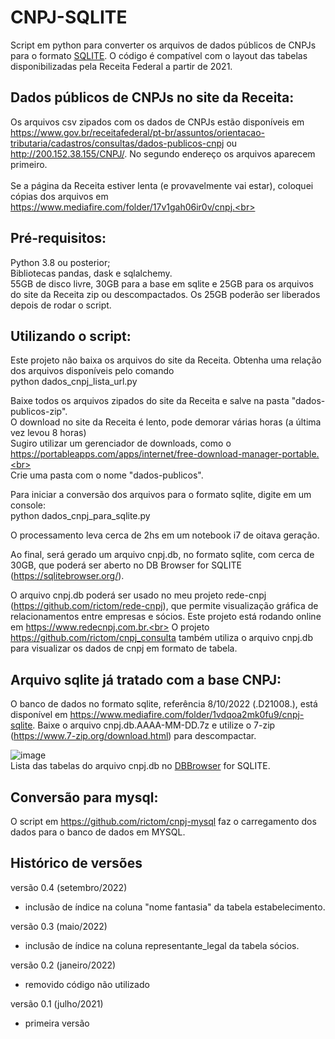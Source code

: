 # CNPJ-SQLITE
Script em python para converter os arquivos de dados públicos de CNPJs para o formato [SQLITE](https://pt.wikipedia.org/wiki/SQLite). O código é compatível com o layout das tabelas disponibilizadas pela Receita Federal a partir de 2021.

## Dados públicos de CNPJs no site da Receita:
Os arquivos csv zipados com os dados de CNPJs estão disponíveis em https://www.gov.br/receitafederal/pt-br/assuntos/orientacao-tributaria/cadastros/consultas/dados-publicos-cnpj ou http://200.152.38.155/CNPJ/. No segundo endereço os arquivos aparecem primeiro.<br><br>
Se a página da Receita estiver lenta (e provavelmente vai estar), coloquei cópias dos arquivos em https://www.mediafire.com/folder/17v1gah06ir0v/cnpj.<br> 

## Pré-requisitos:
Python 3.8 ou posterior;<br>
Bibliotecas pandas, dask e sqlalchemy.<br>
55GB de disco livre, 30GB para a base em sqlite e 25GB para os arquivos do site da Receita zip ou descompactados. Os 25GB poderão ser liberados depois de rodar o script.<br>

## Utilizando o script:
Este projeto não baixa os arquivos do site da Receita.  Obtenha uma relação dos arquivos disponíveis pelo comando<br>
python dados_cnpj_lista_url.py<br>

Baixe todos os arquivos zipados do site da Receita e salve na pasta "dados-publicos-zip".<br>
O download no site da Receita é lento, pode demorar várias horas (a última vez levou 8 horas)<br>Sugiro utilizar um gerenciador de downloads, como o https://portableapps.com/apps/internet/free-download-manager-portable.<br><br>
Crie uma pasta com o nome "dados-publicos".<br>

Para iniciar a conversão dos arquivos para o formato sqlite, digite em um console:<br>
python dados_cnpj_para_sqlite.py<br>

O processamento leva cerca de 2hs em um notebook i7 de oitava geração.

Ao final, será gerado um arquivo cnpj.db, no formato sqlite, com cerca de 30GB, que poderá ser aberto no DB Browser for SQLITE (https://sqlitebrowser.org/).<br>

O arquivo cnpj.db poderá ser usado no meu projeto rede-cnpj (https://github.com/rictom/rede-cnpj), que permite visualização gráfica de relacionamentos entre empresas e sócios. Este projeto está rodando online em https://www.redecnpj.com.br.<br>
O projeto https://github.com/rictom/cnpj_consulta também utiliza o arquivo cnpj.db para visualizar os dados de cnpj em formato de tabela.<br>

## Arquivo sqlite já tratado com a base CNPJ:<a id="arquivo_sqlite"></a>
O banco de dados no formato sqlite, referência 8/10/2022 (.D21008.), está disponível em  https://www.mediafire.com/folder/1vdqoa2mk0fu9/cnpj-sqlite.
Baixe o arquivo cnpj.db.AAAA-MM-DD.7z e utilize o 7-zip (https://www.7-zip.org/download.html) para descompactar.<br>

![image](https://user-images.githubusercontent.com/71139693/154585662-8c38c206-cb80-492e-8413-47699c79b4fd.png)<br>
Lista das tabelas do arquivo cnpj.db no [DBBrowser](https://sqlitebrowser.org/) for SQLITE.

## Conversão para mysql:
O script em https://github.com/rictom/cnpj-mysql faz o carregamento dos dados para o banco de dados em MYSQL.<br>

## Histórico de versões
versão 0.4 (setembro/2022)
- inclusão de índice na coluna "nome fantasia" da tabela estabelecimento.

versão 0.3 (maio/2022)
- inclusão de índice na coluna representante_legal da tabela sócios.

versão 0.2 (janeiro/2022)
- removido código não utilizado

versão 0.1 (julho/2021)
- primeira versão

